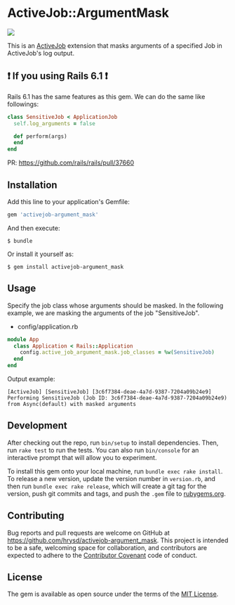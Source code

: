 # ActiveJob::ArgumentMask

![](https://github.com/hrysd/activejob-argument_mask/workflows/Ruby/badge.svg)

This is an [ActiveJob](https://github.com/rails/rails/tree/master/activejob) extension that masks arguments of a specified Job in ActiveJob's log output.

## :exclamation: If you using Rails 6.1 :exclamation:

Rails 6.1 has the same features as this gem.
We can do the same like followings:

```ruby
class SensitiveJob < ApplicationJob
  self.log_arguments = false

  def perform(args)
  end
end
```

PR: https://github.com/rails/rails/pull/37660

## Installation

Add this line to your application's Gemfile:

```ruby
gem 'activejob-argument_mask'
```

And then execute:

    $ bundle

Or install it yourself as:

    $ gem install activejob-argument_mask

## Usage

Specify the job class whose arguments should be masked. In the following example, we are masking the arguments of the job "SensitiveJob".

- config/application.rb

```ruby
module App
  class Application < Rails::Application
    config.active_job_argument_mask.job_classes = %w(SensitiveJob)
  end
end
```

Output example:

```
[ActiveJob] [SensitiveJob] [3c6f7384-deae-4a7d-9387-7204a09b24e9] Performing SensitiveJob (Job ID: 3c6f7384-deae-4a7d-9387-7204a09b24e9) from Async(default) with masked arguments
```

## Development

After checking out the repo, run `bin/setup` to install dependencies. Then, run `rake test` to run the tests. You can also run `bin/console` for an interactive prompt that will allow you to experiment.

To install this gem onto your local machine, run `bundle exec rake install`. To release a new version, update the version number in `version.rb`, and then run `bundle exec rake release`, which will create a git tag for the version, push git commits and tags, and push the `.gem` file to [rubygems.org](https://rubygems.org).

## Contributing

Bug reports and pull requests are welcome on GitHub at https://github.com/hrysd/activejob-argument_mask. This project is intended to be a safe, welcoming space for collaboration, and contributors are expected to adhere to the [Contributor Covenant](http://contributor-covenant.org) code of conduct.


## License

The gem is available as open source under the terms of the [MIT License](http://opensource.org/licenses/MIT).


